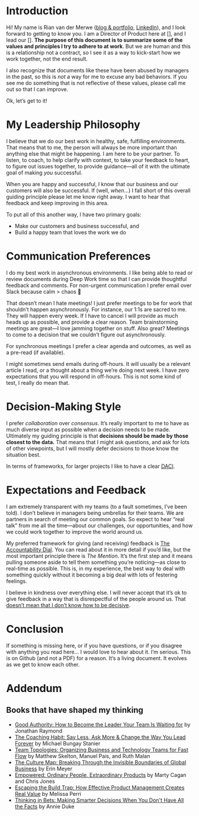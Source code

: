 # Introduction

Hi! My name is Rian van der Merwe ([blog & portfolio](https://elezea.com/), [LinkedIn](http://www.linkedin.com/in/rianvdm)), and I look forward to getting to know you. I am a Director of Product here at [], and I lead our []. **The purpose of this document is to summarize some of the values and principles I try to adhere to at work**. But we are human and this is a relationship not a contract, so I see it as a way to kick-start how we work together, not the end result.

I also recognize that documents like these have been abused by managers in the past, so this is _not_ a way for me to excuse any bad behaviors. If you see me do something that is not reflective of these values, please call me out so that I can improve.

Ok, let’s get to it!


# My Leadership Philosophy

I believe that we do our best work in healthy, safe, fulfilling environments. That means that to me, the person will always be more important than anything else that might be happening. I am here to be your partner. To listen, to coach, to help clarify with context, to take your feedback to heart, to figure out issues together, to provide guidance—all of it with the ultimate goal of making _you_ successful.

When you are happy and successful, I know that our business and our customers will also be successful. If (well, _when_...) I fall short of this overall guiding principle please let me know right away. I want to hear that feedback and keep improving in this area. 

To put all of this another way, I have two primary goals:

* Make our customers and business successful, and
* Build a happy team that loves the work we do

# Communication Preferences

I do my best work in asynchronous environments. I like being able to read or review documents during Deep Work time so that I can provide thoughtful feedback and comments. For non-urgent communication I prefer email over Slack because calm > chaos 🫠

That doesn’t mean I hate meetings! I just prefer meetings to be for work that shouldn’t happen asynchronously. For instance, our 1:1s are sacred to me. They will happen every week. If I have to cancel I will provide as much heads up as possible, and provide a clear reason. Team brainstorming meetings are great—I love jamming together on stuff. Also great? Meetings to come to a decision that we couldn’t figure out asynchronously.

For synchronous meetings I prefer a clear agenda and outcomes, as well as a pre-read (if available).

I might sometimes send emails during off-hours. It will usually be a relevant article I read, or a thought about a thing we’re doing next week. I have zero expectations that you will respond in off-hours. This is not some kind of test, I really do mean that.

# Decision-Making Style

I prefer _collaboration_ over _consensus_. It’s really important to me to have as much diverse input as possible when a decision needs to be made. Ultimately my guiding principle is that **decisions should be made by those closest to the data.** That means that I might ask questions, and ask for lots of other viewpoints, but I will mostly defer decisions to those know the situation best.

In terms of frameworks, for larger projects I like to have a clear [DACI](/processes/daci.md).

# Expectations and Feedback

I am extremely transparent with my teams (to a fault sometimes, I’ve been told). I don’t believe in managers being umbrellas for their teams. We are partners in search of meeting our common goals. So expect to hear “real talk” from me all the time—about our challenges, our opportunities, and how we could work together to improve the world around us.

My preferred framework for giving (and receiving) feedback is [The Accountability Dial](https://gregharrod.com/how-to-use-a-powerful-tool-the-accountability-dial/). You can read about it in more detail if you’d like, but the most important principle there is _The Mention_. It’s the first step and it means pulling someone aside to tell them something you’re noticing—as close to real-time as possible. This is, in my experience, the best way to deal with something quickly without it becoming a big deal with lots of festering feelings.

I believe in kindness over everything else. I will never accept that it’s ok to give feedback in a way that is disrespectful of the people around us. That [doesn’t mean that I don’t know how to be decisive](https://elezea.com/2024/03/on-kindness-and-decisiveness/).

# Conclusion

If something is missing here, or if you have questions, or if you disagree with anything you read here... I would love to hear about it. I’m serious. This is on Github (and not a PDF) for a reason. It’s a living document. It evolves as we get to know each other.

# Addendum

## Books that have shaped my thinking

* [Good Authority: How to Become the Leader Your Team Is Waiting for](https://bookshop.org/p/books/good-authority-how-to-become-the-leader-your-team-is-waiting-for-jonathan-raymond/15543866?aid=89364&ean=9781940858777&listref=leadership-and-culture&) by Jonathan Raymond
* [The Coaching Habit: Say Less, Ask More & Change the Way You Lead Forever](https://bookshop.org/p/books/the-coaching-habit-say-less-ask-more-change-the-way-you-lead-forever-michael-bungay-stanier/17315881?aid=89364&ean=9780978440749&listref=leadership-and-culture&) by Michael Bungay Stanier
* [Team Topologies: Organizing Business and Technology Teams for Fast Flow](https://bookshop.org/p/books/team-topologies-organizing-business-and-technology-teams-for-fast-flow-matthew-skelton/6459463?aid=89364&ean=9781942788812&listref=business-and-growth&) by Matthew Skelton, Manuel Pais, and Ruth Malan
* [The Culture Map: Breaking Through the Invisible Boundaries of Global Business](https://bookshop.org/p/books/the-culture-map-breaking-through-the-invisible-boundaries-of-global-business-erin-meyer/9819985?aid=89364&ean=9781610392501&listref=leadership-and-culture&) by Erin Meyer
* [Empowered: Ordinary People, Extraordinary Products](https://bookshop.org/p/books/empowered-ordinary-people-extraordinary-products-chris-jones/14688284?aid=89364&ean=9781119691297&listref=product-management-and-design&) by Marty Cagan and Chris Jones
* [Escaping the Build Trap: How Effective Product Management Creates Real Value](https://bookshop.org/p/books/escaping-the-build-trap-how-effective-product-management-creates-real-value-melissa-perri/8138080?aid=89364&ean=9781491973790&listref=product-management-and-design&) by Melissa Perri
* [Thinking in Bets: Making Smarter Decisions When You Don't Have All the Facts](https://bookshop.org/p/books/thinking-in-bets-making-smarter-decisions-when-you-don-t-have-all-the-facts-annie-duke/533966?aid=89364&ean=9780735216372&listref=business-and-growth&) by Annie Duke

